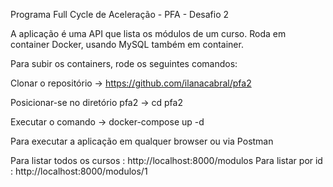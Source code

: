 Programa Full Cycle de Aceleração - PFA - Desafio 2

A aplicação é uma API que lista os módulos de um curso. Roda em container Docker, usando MySQL também em container.

Para subir os containers, rode os seguintes comandos:

Clonar o repositório -> https://github.com/ilanacabral/pfa2

Posicionar-se no diretório pfa2 -> cd pfa2

Executar o comando -> docker-compose up -d

Para executar a aplicação em qualquer browser ou via Postman

Para listar todos os cursos : http://localhost:8000/modulos
Para listar por id : http://localhost:8000/modulos/1

